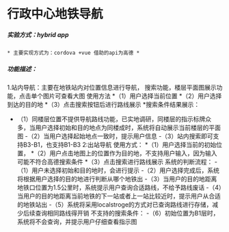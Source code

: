 # 行政中心地铁导航
##### 实验方式：hybrid app
    * 主要实现方式为：cordova +vue 借助的api为高德 * 
##### 功能描述：
 1.站内导航：主要在地铁站内对位置信息进行导航，
   搜索功能，楼层平面图展示功能，点击单个图片可查看大图
   使用方法
   *（1）用户选择当前位置
   *（2）用户选择到达的目的地
   *（3）点击搜索按钮后进行路线展示
 *搜索条件结果展示：
   - （1）同楼层位置不提供导航路线功能，已实地调研，同楼层的指示标牌众多，当用户选择初始和目的地点为同楼成时，系统将自动展示当前楼层的平面图
    -（2）当用户选择起始地点一致时，提示用户信息
    -（3）站内搜索即可支持B3-B1，也支持B1-B3
2:出站导航
  使用方式：
  *（1）用户选择当前的初始位置，
  *（2）用户点击地图上的位置作为目的地，不支持用户输入，因为输入可能不符合高德搜索条件
  *（3）点击搜索进行路线展示
系统的判断流程：
  -（1）用户未选择初始和目的地时，会进行提示
  -（2）用户选择完成后，系统将根据用户选择的目的地进行判断从哪个地铁出
  -（3）当用户的目的地距离地铁口位置为1.5公里时，系统提示用户查询合适路线，不给予路线废话
   -（4）当用户的目的地距离当前地铁的下一站或者上一站比较近时，提示用户从合适的地铁站出
    -（5）系统将采用localstroge的方式对已查询路线进行存储，减少后续查询相同路线得开销
不支持的搜索条件：
     -（6）初始位置为B1层时，系统将不会查询，并提示用户仔细查看指示图

